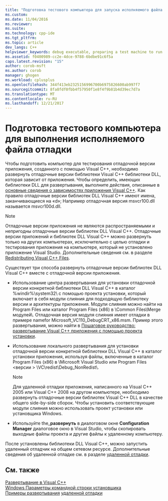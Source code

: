 ```yaml
---
title: "Подготовка тестового компьютера для запуска исполняемого файла отладки | Документы Microsoft"
ms.custom: 
ms.date: 11/04/2016
ms.reviewer: 
ms.suite: 
ms.technology: cpp-ide
ms.tgt_pltfrm: 
ms.topic: article
dev_langs: C++
helpviewer_keywords: debug executable, preparing a test machine to run
ms.assetid: f0400989-cc2e-4dce-9788-6bdbe91c6f5a
caps.latest.revision: "15"
author: corob-msft
ms.author: corob
manager: ghogen
ms.workload: cplusplus
ms.openlocfilehash: 344f413eb2325156996700b6975826600ab997f7
ms.sourcegitcommit: 8fa8fdf0fbb4f57950f1e8f4f9b81b4d39ec7d7a
ms.translationtype: MT
ms.contentlocale: ru-RU
ms.lasthandoff: 12/21/2017
---
```

# <a name="preparing-a-test-machine-to-run-a-debug-executable"></a>Подготовка тестового компьютера для выполнения исполняемого файла отладки
Чтобы подготовить компьютер для тестирования отладочной версии приложения, созданного с помощью Visual C++, необходимо развернуть отладочные версии библиотеки Visual C++ библиотеки DLL, которая зависит от приложения. Чтобы определить, имеющих библиотеки DLL для развертывания, выполните действия, описанные в [основные сведения о зависимостях приложения Visual C++](../ide/understanding-the-dependencies-of-a-visual-cpp-application.md). Как правило отладочные версии библиотек DLL Visual C++ имеют имена, заканчивающиеся на «d»; Например отладочная версия msvcr100.dll называется msvcr100d.dll.  
  
> [!NOTE]
>  Отладочные версии приложения не являются распространяемыми и непригодны отладочные версии библиотек DLL Visual C++. Отладочные версии приложений и библиотек DLL Visual C++ можно развернуть только на других компьютерах, исключительно с целью отладки и тестирования приложения на компьютере, который не установлено приложение Visual Studio. Дополнительные сведения см. в разделе [Redistributing Visual C++ Files](../ide/redistributing-visual-cpp-files.md).  
  
 Существует три способа развернуть отладочные версии библиотек DLL Visual C++ вместе с отладочной версии приложения.  
  
-   Использование центра развертывания для установки отладочной версии конкретной библиотеки DLL Visual C++ в каталог %windir%\system32\ с помощью проекта установки, который включает в себя модули слияния для подходящую библиотеку версии и архитектуры приложения. Модули слияния можно найти на Program Files или каталог Program Files (x86) в \Common Files\Merge модулей\\. Отладочная версия модуля слияния имеет отладки в примере namefor Microsoft_VC110_DebugCRT_x86.msm. Пример этого развертывания, можно найти в [Пошаговое руководство: развертывание Visual C++ приложения с помощью проекта установки](../ide/walkthrough-deploying-a-visual-cpp-application-by-using-a-setup-project.md).  
  
-   Использование локального развертывания для установки отладочной версии конкретной библиотеки DLL Visual C++ в каталог установки приложения, используя файлы, включенные в каталог Program Files (x86) в \Microsoft Visual Studio или Program Files \<версии > \VC\redist\Debug_NonRedist\\.  
  
    > [!NOTE]
    >  Для удаленной отладки приложения, написанного на Visual C++ 2005 или Visual C++ 2008 на другом компьютере, необходимо развернуть отладочные версии библиотек Visual C++ DLL в качестве общего side-by-side сборок. Чтобы установить соответствующие модули слияния можно использовать проект установки или установщика Windows.  
  
-   Используйте the_**развернуть** в диалоговом окне **Configuration Manager** диалоговое окно в Visual Studio, чтобы скопировать выходные файлы проекта и другие файлы к удаленному компьютеру. 
  
 После установлены библиотеки DLL Visual C++, можно запустить удаленный отладчик на общем сетевом ресурсе. Дополнительные сведения об удаленной отладке см. в разделе [удаленной отладки](/visualstudio/debugger/remote-debugging.md).  
  
## <a name="see-also"></a>См. также  
 
 [Развертывание в Visual C++](../ide/deployment-in-visual-cpp.md)   
 [Windows Параметры командной строки установщика](http://msdn.microsoft.com/library/windows/desktop/aa367988.aspx)   
 [Примеры развертывания](../ide/deployment-examples.md) [удаленной отладки](/visualstudio/debugger/remote-debugging.md)